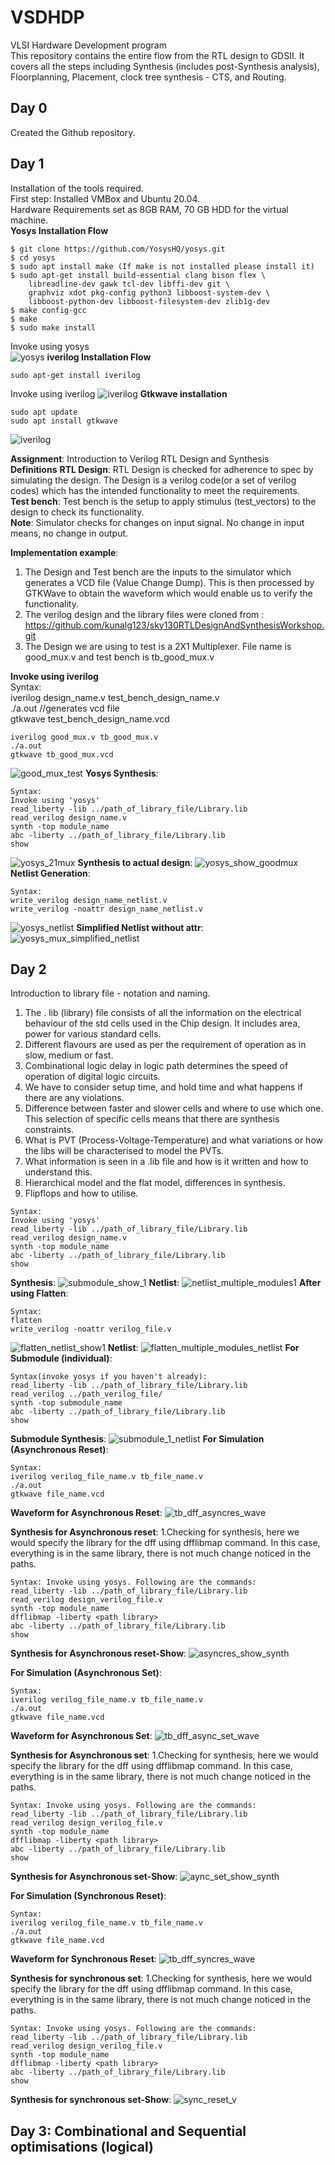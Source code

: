 # VSDHDP
VLSI Hardware Development program <br>
This repository contains the entire flow from the RTL design to GDSII. It covers all the steps including Synthesis (includes post-Synthesis analysis), Floorplanning, Placement, clock tree synthesis - CTS, and Routing. <br>
## Day 0
Created the Github repository. <br>
## Day 1
Installation of the tools required. <br>
First step: Installed VMBox and Ubuntu 20.04. <br>
Hardware Requirements set as 8GB RAM, 70 GB HDD for the virtual machine. <br>
__Yosys Installation Flow__
 <br>
```
$ git clone https://github.com/YosysHQ/yosys.git
$ cd yosys
$ sudo apt install make (If make is not installed please install it) 
$ sudo apt-get install build-essential clang bison flex \
    libreadline-dev gawk tcl-dev libffi-dev git \
    graphviz xdot pkg-config python3 libboost-system-dev \
    libboost-python-dev libboost-filesystem-dev zlib1g-dev
$ make config-gcc
$ make 
$ sudo make install
```
Invoke using yosys <br>
![yosys](https://github.com/sathyakanthv/VSDHDP/assets/4946509/9b4ee86d-35b4-403d-851e-c34492411a89)
__iverilog Installation Flow__
```
sudo apt-get install iverilog
```
Invoke using iverilog
![iverilog](https://github.com/sathyakanthv/VSDHDP/assets/4946509/b98bd0de-8f4f-4e14-9214-31cd299fa0b2)
__Gtkwave installation__
```
sudo apt update
sudo apt install gtkwave
```
![iverilog](https://github.com/sathyakanthv/VSDHDP/assets/4946509/044cefd0-b43d-44ef-909c-90b6eb519aaf)

**Assignment**: Introduction to Verilog RTL Design and Synthesis <br>
**Definitions**
**RTL Design**: RTL Design is checked for adherence to spec by simulating the design. The Design is a verilog code(or a set of verilog codes) which has the intended functionality to meet the requirements. <br>
**Test bench**: Test bench is the setup to apply stimulus (test_vectors) to the design to check its functionality. <br>
**Note**: Simulator checks for changes on input signal. No change in input means, no change in output. 

**Implementation example**:
1. The Design and Test bench are the inputs to the simulator which generates a VCD file (Value Change Dump). This is then processed by GTKWave to obtain the waveform which would enable us to verify the functionality.  <br>
2. The verilog design and the library files were cloned from : https://github.com/kunalg123/sky130RTLDesignAndSynthesisWorkshop.git <br>
3. The Design we are using to test is a 2X1 Multiplexer. File name is good_mux.v and test bench is tb_good_mux.v <br>

**Invoke using iverilog**<br>
Syntax:<br> 
iverilog design_name.v test_bench_design_name.v <br>
./a.out //generates vcd file <br> 
gtkwave test_bench_design_name.vcd
```
iverilog good_mux.v tb_good_mux.v
./a.out
gtkwave tb_good_mux.vcd
```
![good_mux_test](https://github.com/sathyakanthv/VSDHDP/assets/4946509/11e521a7-8fb0-4ed8-98db-538a50aacb11)
**Yosys Synthesis**: <br>
```
Syntax:
Invoke using 'yosys'
read_liberty -lib ../path_of_library_file/Library.lib
read_verilog design_name.v
synth -top module_name 
abc -liberty ../path_of_library_file/Library.lib
show
```
![yosys_21mux](https://github.com/sathyakanthv/VSDHDP/assets/4946509/bca6c9eb-251d-4752-8651-347b85b279b8)
**Synthesis to actual design**:
![yosys_show_goodmux](https://github.com/sathyakanthv/VSDHDP/assets/4946509/3806eb1b-90ba-4d65-83b3-4bb7dfc41050)
**Netlist Generation**:<br>
```
Syntax:
write_verilog design_name_netlist.v
write_verilog -noattr design_name_netlist.v
```
![yosys_netlist](https://github.com/sathyakanthv/VSDHDP/assets/4946509/c4cce608-365f-4371-9d76-3512ed37ca12)
**Simplified Netlist without attr**:
![yosys_mux_simplified_netlist](https://github.com/sathyakanthv/VSDHDP/assets/4946509/18422509-34ab-47f3-b244-28c65e238d6a)

## Day 2
Introduction to library file - notation and naming. <br>
1. The . lib (library) file consists of all the information on the electrical behaviour of the std cells used in the Chip design. It includes area, power for various standard cells. <br>
2. Different flavours are used as per the requirement of operation as in slow, medium or fast. <br>
3. Combinational logic delay in logic path determines the speed of operation of digital logic circuits. <br>
4. We have to consider setup time, and hold time and what happens if there are any violations.<br>
5. Difference between faster and slower cells and where to use which one. This selection of specific cells means that there are synthesis constraints. <br>
6. What is PVT (Process-Voltage-Temperature) and what variations or how the libs will be characterised to model the PVTs.<br>
7. What information is seen in a .lib file and how is it written and how to understand this. <br>
8. Hierarchical model and the flat model, differences in synthesis.<br>
9. Flipflops and how to utilise. <br>
```
Syntax:
Invoke using 'yosys'
read_liberty -lib ../path_of_library_file/Library.lib
read_verilog design_name.v
synth -top module_name 
abc -liberty ../path_of_library_file/Library.lib
show
```
**Synthesis**:
![submodule_show_1](https://github.com/sathyakanthv/VSDHDP/assets/4946509/c0fab1da-19dc-4ee8-8e70-5442b0653b0b)
**Netlist**:
![netlist_multiple_modules1](https://github.com/sathyakanthv/VSDHDP/assets/4946509/430c8479-a549-4bb3-844f-9b7160f6f05c)
**After using Flatten**:
```
Syntax:
flatten
write_verilog -noattr verilog_file.v
```
![flatten_netlist_show1](https://github.com/sathyakanthv/VSDHDP/assets/4946509/9916140a-1ac0-4dd3-bb3a-a21adbd60054)
**Netlist**:
![flatten_multiple_modules_netlist](https://github.com/sathyakanthv/VSDHDP/assets/4946509/1cb97b5a-cbce-416f-ac25-3e9cba741a86)
**For Submodule (individual)**:
```
Syntax(invoke yosys if you haven't already): 
read_liberty -lib ../path_of_library_file/Library.lib
read_verilog ../path_verilog_file/
synth -top submodule_name 
abc -liberty ../path_of_library_file/Library.lib
show
```
**Submodule Synthesis**:
![submodule_1_netlist](https://github.com/sathyakanthv/VSDHDP/assets/4946509/9ab47b5c-fd69-402a-8004-55d370e27f72)
**For Simulation (Asynchronous Reset)**:
```
Syntax: 
iverilog verilog_file_name.v tb_file_name.v
./a.out
gtkwave file_name.vcd
```
**Waveform for Asynchronous Reset**:
![tb_dff_asyncres_wave](https://github.com/sathyakanthv/VSDHDP/assets/4946509/0ea12b7c-a1a2-457b-a989-8448aaba5ed7)

**Synthesis for Asynchronous reset**:
1.Checking for synthesis, here we would specify the library for the dff using dfflibmap command. In this case, everything is in the same library, there is not much change noticed in the paths. <br>
```
Syntax: Invoke using yosys. Following are the commands:
read_liberty -lib ../path_of_library_file/Library.lib
read_verilog design_verilog_file.v
synth -top module_name
dfflibmap -liberty <path library>
abc -liberty ../path_of_library_file/Library.lib
show 
```
**Synthesis for Asynchronous reset-Show**:
![asyncres_show_synth](https://github.com/sathyakanthv/VSDHDP/assets/4946509/c280f072-8c79-42fd-aa32-c6f82c33d0c7)

**For Simulation (Asynchronous Set)**:
```
Syntax: 
iverilog verilog_file_name.v tb_file_name.v
./a.out
gtkwave file_name.vcd
```
**Waveform for Asynchronous Set**:
![tb_dff_async_set_wave](https://github.com/sathyakanthv/VSDHDP/assets/4946509/db8f9fa4-fdef-46a2-a81a-c986c61ac873)

**Synthesis for Asynchronous set**:
1.Checking for synthesis, here we would specify the library for the dff using dfflibmap command. In this case, everything is in the same library, there is not much change noticed in the paths. <br>
```
Syntax: Invoke using yosys. Following are the commands:
read_liberty -lib ../path_of_library_file/Library.lib
read_verilog design_verilog_file.v
synth -top module_name
dfflibmap -liberty <path library>
abc -liberty ../path_of_library_file/Library.lib
show 
```
**Synthesis for Asynchronous set-Show**:
![aync_set_show_synth](https://github.com/sathyakanthv/VSDHDP/assets/4946509/49835ac4-8a64-4ef3-90a8-ad382699b970)

**For Simulation (Synchronous Reset)**:
```
Syntax: 
iverilog verilog_file_name.v tb_file_name.v
./a.out
gtkwave file_name.vcd
```
**Waveform for Synchronous Reset**:
![tb_dff_syncres_wave](https://github.com/sathyakanthv/VSDHDP/assets/4946509/1b3a51d3-421e-4594-82bf-951c9c7fe69a)

**Synthesis for synchronous set**:
1.Checking for synthesis, here we would specify the library for the dff using dfflibmap command. In this case, everything is in the same library, there is not much change noticed in the paths. <br>
```
Syntax: Invoke using yosys. Following are the commands:
read_liberty -lib ../path_of_library_file/Library.lib
read_verilog design_verilog_file.v
synth -top module_name
dfflibmap -liberty <path library>
abc -liberty ../path_of_library_file/Library.lib
show 
```
**Synthesis for synchronous set-Show**:
![sync_reset_v](https://github.com/sathyakanthv/VSDHDP/assets/4946509/93320188-96d1-4e32-a02b-618509844129)

## Day 3: Combinational and Sequential optimisations (logical)

